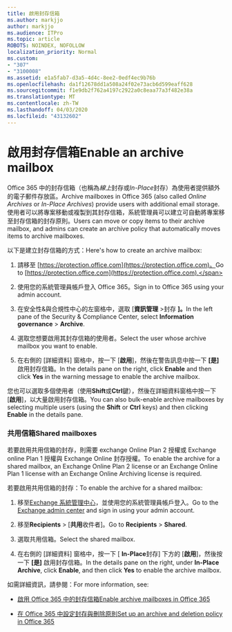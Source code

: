 ```yaml
---
title: 啟用封存信箱
ms.author: markjjo
author: markjjo
ms.audience: ITPro
ms.topic: article
ROBOTS: NOINDEX, NOFOLLOW
localization_priority: Normal
ms.custom:
- "307"
- "3100008"
ms.assetid: e1a5fab7-d3a5-4d4c-8ee2-0edf4ec9b76b
ms.openlocfilehash: da1f12678dd1a508a24f02e73acb6d599eaff628
ms.sourcegitcommit: f1e9db2f762a4197c2922a0c8eaa77a3f482e38a
ms.translationtype: MT
ms.contentlocale: zh-TW
ms.lasthandoff: 04/03/2020
ms.locfileid: "43132602"
---
```

# <a name="enable-an-archive-mailbox"></a><span data-ttu-id="85d81-102">啟用封存信箱</span><span class="sxs-lookup"><span data-stu-id="85d81-102">Enable an archive mailbox</span></span>

<span data-ttu-id="85d81-103">Office 365 中的封存信箱（也稱為*線上*封存或*In-Place*封存）為使用者提供額外的電子郵件存放區。</span><span class="sxs-lookup"><span data-stu-id="85d81-103">Archive mailboxes in Office 365 (also called *Online Archives* or *In-Place Archives*) provide users with additional email storage.</span></span> <span data-ttu-id="85d81-104">使用者可以將專案移動或複製到其封存信箱，系統管理員可以建立可自動將專案移至封存信箱的封存原則。</span><span class="sxs-lookup"><span data-stu-id="85d81-104">Users can move or copy items to their archive mailbox, and admins can create an archive policy that automatically moves items to archive mailboxes.</span></span>
  
<span data-ttu-id="85d81-105">以下是建立封存信箱的方式：</span><span class="sxs-lookup"><span data-stu-id="85d81-105">Here's how to create an archive mailbox:</span></span>
  
1. <span data-ttu-id="85d81-106">請移至 [https://protection.office.com](https://protection.office.com)。</span><span class="sxs-lookup"><span data-stu-id="85d81-106">Go to [https://protection.office.com](https://protection.office.com).</span></span>

2. <span data-ttu-id="85d81-107">使用您的系統管理員帳戶登入 Office 365。</span><span class="sxs-lookup"><span data-stu-id="85d81-107">Sign in to Office 365 using your admin account.</span></span>

3. <span data-ttu-id="85d81-108">在安全性&amp;與合規性中心的左窗格中，選取 [**資訊管理** \>封存 **]。**</span><span class="sxs-lookup"><span data-stu-id="85d81-108">In the left pane of the Security &amp; Compliance Center, select **Information governance** \> **Archive**.</span></span>

4. <span data-ttu-id="85d81-109">選取您想要啟用其封存信箱的使用者。</span><span class="sxs-lookup"><span data-stu-id="85d81-109">Select the user whose archive mailbox you want to enable.</span></span>

5. <span data-ttu-id="85d81-110">在右側的 [詳細資料] 窗格中，按一下 [**啟用**]，然後在警告訊息中按一下 **[是]** 啟用封存信箱。</span><span class="sxs-lookup"><span data-stu-id="85d81-110">In the details pane on the right, click **Enable** and then click **Yes** in the warning message to enable the archive mailbox.</span></span>

<span data-ttu-id="85d81-111">您也可以選取多個使用者（使用**Shift**或**Ctrl**鍵），然後在詳細資料窗格中按一下 [**啟用**]，以大量啟用封存信箱。</span><span class="sxs-lookup"><span data-stu-id="85d81-111">You can also bulk-enable archive mailboxes by selecting multiple users (using the **Shift** or **Ctrl** keys) and then clicking **Enable** in the details pane.</span></span>
  
### <a name="shared-mailboxes"></a><span data-ttu-id="85d81-112">共用信箱</span><span class="sxs-lookup"><span data-stu-id="85d81-112">Shared mailboxes</span></span>

<span data-ttu-id="85d81-113">若要啟用共用信箱的封存，則需要 exchange Online Plan 2 授權或 Exchange online Plan 1 授權與 Exchange Online 封存授權。</span><span class="sxs-lookup"><span data-stu-id="85d81-113">To enable the archive for a shared mailbox, an Exchange Online Plan 2 license or an Exchange Online Plan 1 license with an Exchange Online Archiving license is required.</span></span>  

<span data-ttu-id="85d81-114">若要啟用共用信箱的封存：</span><span class="sxs-lookup"><span data-stu-id="85d81-114">To enable the archive for a shared mailbox:</span></span>

1. <span data-ttu-id="85d81-115">移至[Exchange 系統管理中心](https://outlook.office365.com/ecp)，並使用您的系統管理員帳戶登入。</span><span class="sxs-lookup"><span data-stu-id="85d81-115">Go to the [Exchange admin center](https://outlook.office365.com/ecp) and sign in using your admin account.</span></span>

2. <span data-ttu-id="85d81-116">移至**Recipients** > [**共用**收件者]。</span><span class="sxs-lookup"><span data-stu-id="85d81-116">Go to **Recipients** > **Shared**.</span></span>

3. <span data-ttu-id="85d81-117">選取共用信箱。</span><span class="sxs-lookup"><span data-stu-id="85d81-117">Select the shared mailbox.</span></span>

4. <span data-ttu-id="85d81-118">在右側的 [詳細資料] 窗格中，按一下 [ **In-Place**封存] 下方的 [**啟用**]，然後按一下 **[是]** 啟用封存信箱。</span><span class="sxs-lookup"><span data-stu-id="85d81-118">In the details pane on the right, under **In-Place Archive**, click **Enable**, and then click **Yes** to enable the archive mailbox.</span></span>

<span data-ttu-id="85d81-119">如需詳細資訊，請參閱：</span><span class="sxs-lookup"><span data-stu-id="85d81-119">For more information, see:</span></span>
  
- [<span data-ttu-id="85d81-120">啟用 Office 365 中的封存信箱</span><span class="sxs-lookup"><span data-stu-id="85d81-120">Enable archive mailboxes in Office 365</span></span>](https://docs.microsoft.com/office365/securitycompliance/enable-archive-mailboxes)

- [<span data-ttu-id="85d81-121">在 Office 365 中設定封存與刪除原則</span><span class="sxs-lookup"><span data-stu-id="85d81-121">Set up an archive and deletion policy in Office 365</span></span>](https://docs.microsoft.com//office365/securitycompliance/set-up-an-archive-and-deletion-policy-for-mailboxes)
